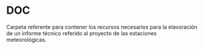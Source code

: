 # DOC

Carpeta referente para contener los recursos necesarios para la elavoración de un informe técnico referido al proyecto de las estaciones meteorológicas.
